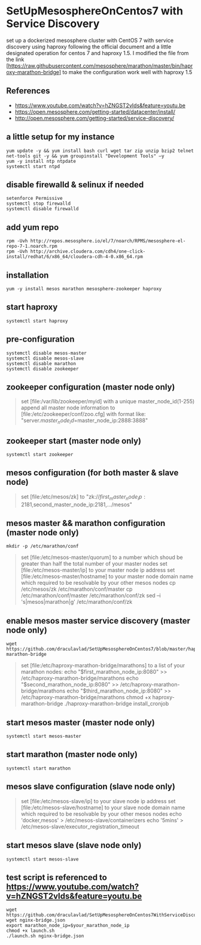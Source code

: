 # SetUpMesosphereOnCentos7 with Service Discovery
set up a dockerized mesosphere cluster with CentOS 7 with service discovery using haproxy following the official document and a little designated operation for centos 7 and haproxy 1.5. I modified the file from the link [https://raw.githubusercontent.com/mesosphere/marathon/master/bin/haproxy-marathon-bridge] to make the configuration work well with haproxy 1.5

## References
* https://www.youtube.com/watch?v=hZNGST2vIds&feature=youtu.be
* https://open.mesosphere.com/getting-started/datacenter/install/
* http://open.mesosphere.com/getting-started/service-discovery/

## a little setup for my instance 
    yum update -y && yum install bash curl wget tar zip unzip bzip2 telnet net-tools git -y && yum groupinstall "Development Tools" –y
    yum -y install ntp ntpdate
    systemctl start ntpd

## disable firewalld & selinux if needed
    setenforce Permissive
    systemctl stop firewalld
    systemctl disable firewalld

## add yum repo
    rpm -Uvh http://repos.mesosphere.io/el/7/noarch/RPMS/mesosphere-el-repo-7-1.noarch.rpm
    rpm -Uvh http://archive.cloudera.com/cdh4/one-click-install/redhat/6/x86_64/cloudera-cdh-4-0.x86_64.rpm

## installation 
    yum -y install mesos marathon mesosphere-zookeeper haproxy

## start haproxy
    systemctl start haproxy

## pre-configuration
    systemctl disable mesos-master
    systemctl disable mesos-slave
    systemctl disable marathon
    systemctl disable zookeeper

## zookeeper configuration (master node only)
> set [file:/var/lib/zookeeper/myid] with a unique master_node_id(1-255)
> append all master node information to [file:/etc/zookeeper/conf/zoo.cfg] with format like: "server.$master_node_id=$master_node_ip:2888:3888"

## zookeeper start (master node only)
    systemctl start zookeeper

## mesos configuration (for both master & slave node)
> set [file:/etc/mesos/zk] to  "zk://$first_master_node_ip:2181,$second_master_node_ip:2181,.../mesos" 

## mesos master && marathon configuration (master node only)
    mkdir -p /etc/marathon/conf
> set [file:/etc/mesos-master/quorum] to a number which shoud be greater than half the total number of your master nodes 
> set [file:/etc/mesos-master/ip] to your master node ip address
> set [file:/etc/mesos-master/hostname] to your master node domain name which required to be resolvable by your other mesos nodes
    cp /etc/mesos/zk /etc/marathon/conf/master
    cp /etc/marathon/conf/master /etc/marathon/conf/zk
    sed –i 's|mesos|marathon|g' /etc/marathon/conf/zk

## enable mesos master service discovery (master node only)
    wget https://github.com/draculavlad/SetUpMesosphereOnCentos7/blob/master/haproxy-marathon-bridge
> set [file:/etc/haproxy-marathon-bridge/marathons] to a list of your marathon nodes:
    echo "$first_marathon_node_ip:8080" >> /etc/haproxy-marathon-bridge/marathons
    echo "$second_marathon_node_ip:8080" >> /etc/haproxy-marathon-bridge/marathons
    echo "$third_marathon_node_ip:8080" >> /etc/haproxy-marathon-bridge/marathons
    chmod +x haproxy-marathon-bridge
    ./haproxy-marathon-bridge install_cronjob

## start mesos master (master node only)
    systemctl start mesos-master

## start marathon (master node only)
    systemctl start marathon

## mesos slave configuration (slave node only)
> set [file:/etc/mesos-slave/ip] to your slave node ip address
> set [file:/etc/mesos-slave/hostname] to your slave node domain name which required to be resolvable by your other mesos nodes
    echo 'docker,mesos' > /etc/mesos-slave/containerizers
    echo '5mins' > /etc/mesos-slave/executor_registration_timeout

## start mesos slave (slave node only)
    systemctl start mesos-slave

## test script is referenced to https://www.youtube.com/watch?v=hZNGST2vIds&feature=youtu.be
    wget https://github.com/draculavlad/SetUpMesosphereOnCentos7WithServiceDiscovery/blob/master/launch.sh
    wget nginx-bridge.json
    export marathon_node_ip=$your_marathon_node_ip
    chmod +x launch.sh
    ./launch.sh nginx-bridge.json
